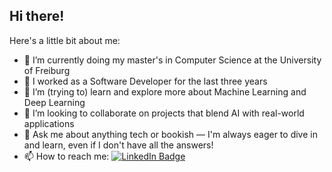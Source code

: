 ## Hi there!


Here's a little bit about me:

- 🔭 I’m currently doing my master's in Computer Science at the University of Freiburg
- 🔭 I worked as a Software Developer for the last three years
- 🌱 I’m (trying to) learn and explore more about Machine Learning and Deep Learning
- 👯 I’m looking to collaborate on projects that blend AI with real-world applications
- 💬 Ask me about anything tech or bookish — I'm always eager to dive in and learn, even if I don't have all the answers!
- 📫 How to reach me: [![LinkedIn Badge](https://img.shields.io/badge/LinkedIn-Profile-informational?style=flat&logo=linkedin&logoColor=white&color=0D76A8)](https://www.linkedin.com/in/surbhi-nair/)

